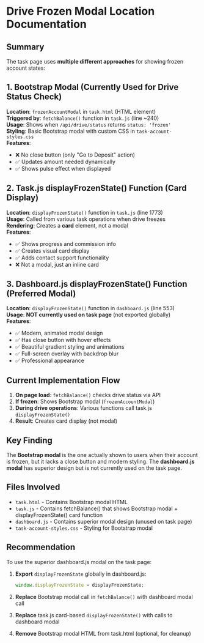 # Drive Frozen Modal Location Documentation

## Summary

The task page uses **multiple different approaches** for showing frozen account states:

## 1. Bootstrap Modal (Currently Used for Drive Status Check)

**Location**: `frozenAccountModal` in `task.html` (HTML element)  
**Triggered by**: `fetchBalance()` function in `task.js` (line ~240)  
**Usage**: Shows when `/api/drive/status` returns `status: 'frozen'`  
**Styling**: Basic Bootstrap modal with custom CSS in `task-account-styles.css`  
**Features**: 
- ❌ No close button (only "Go to Deposit" action)
- ✅ Updates amount needed dynamically
- ✅ Shows pulse effect when displayed

## 2. Task.js displayFrozenState() Function (Card Display)

**Location**: `displayFrozenState()` function in `task.js` (line 1773)  
**Usage**: Called from various task operations when drive freezes  
**Rendering**: Creates a **card** element, not a modal  
**Features**:
- ✅ Shows progress and commission info
- ✅ Creates visual card display
- ✅ Adds contact support functionality
- ❌ Not a modal, just an inline card

## 3. Dashboard.js displayFrozenState() Function (Preferred Modal)

**Location**: `displayFrozenState()` function in `dashboard.js` (line 553)  
**Usage**: **NOT currently used on task page** (not exported globally)  
**Features**:
- ✅ Modern, animated modal design
- ✅ Has close button with hover effects
- ✅ Beautiful gradient styling and animations
- ✅ Full-screen overlay with backdrop blur
- ✅ Professional appearance

## Current Implementation Flow

1. **On page load**: `fetchBalance()` checks drive status via API
2. **If frozen**: Shows Bootstrap modal (`frozenAccountModal`)
3. **During drive operations**: Various functions call task.js `displayFrozenState()` 
4. **Result**: Creates card display (not modal)

## Key Finding

The **Bootstrap modal** is the one actually shown to users when their account is frozen, but it lacks a close button and modern styling. The **dashboard.js modal** has superior design but is not currently used on the task page.

## Files Involved

- `task.html` - Contains Bootstrap modal HTML
- `task.js` - Contains fetchBalance() that shows Bootstrap modal + displayFrozenState() card function  
- `dashboard.js` - Contains superior modal design (unused on task page)
- `task-account-styles.css` - Styling for Bootstrap modal

## Recommendation

To use the superior dashboard.js modal on the task page:

1. **Export** `displayFrozenState` globally in dashboard.js:
   ```javascript
   window.displayFrozenState = displayFrozenState;
   ```

2. **Replace** Bootstrap modal call in `fetchBalance()` with dashboard modal call

3. **Replace** task.js card-based `displayFrozenState()` with calls to dashboard modal

4. **Remove** Bootstrap modal HTML from task.html (optional, for cleanup)
